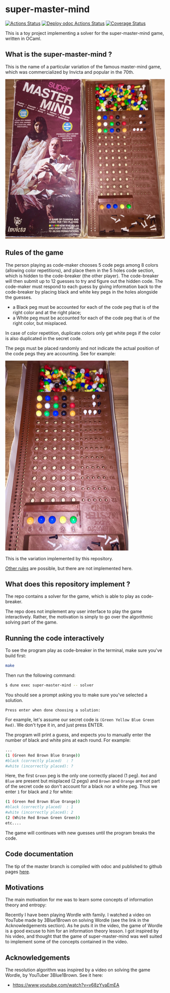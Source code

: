 # super-master-mind

[![Actions Status](https://github.com/mbarbin/super-master-mind/workflows/ci/badge.svg)](https://github.com/mbarbin/super-master-mind/actions/workflows/ci.yml)
[![Deploy odoc Actions Status](https://github.com/mbarbin/super-master-mind/workflows/deploy-odoc/badge.svg)](https://github.com/mbarbin/super-master-mind/actions/workflows/deploy-odoc.yml)
[![Coverage Status](https://coveralls.io/repos/github/mbarbin/super-master-mind/badge.svg?branch=master&service=github)](https://coveralls.io/github/mbarbin/super-master-mind?branch=master)

This is a toy project implementing a solver for the super-master-mind
game, written in OCaml.

## What is the super-master-mind ?

This is the name of a particular variation of the famous master-mind
game, which was commercialized by Invicta and popular in the 70th.

![The board game](doc/board.png)

## Rules of the game

The person playing as code-maker chooses 5 code pegs among 8 colors
(allowing color repetitions), and place them in the 5 holes code
section, which is hidden to the code-breaker (the other player). The
code-breaker will then submit up to 12 guesses to try and figure out
the hidden code. The code-maker must respond to each guess by giving
information back to the code-breaker by placing black and white key
pegs in the holes alongside the guesses.

- a Black peg must be accounted for each of the code peg that is of
  the right color and at the right place;
- a White peg must be accounted for each of the code peg that is of
  the right color, but misplaced.

In case of color repetition, duplicate colors only get white pegs if
the color is also duplicated in the secret code.

The pegs must be placed randomly and not indicate the actual position
of the code pegs they are accounting. See for example:

![Rules variation 1](doc/variation-1.png)

This is the variation implemented by this repository.

[Other rules](doc/other-rules.md) are possible, but there are not
implemented here.

## What does this repository implement ?

The repo contains a solver for the game, which is able to play as
code-breaker.

The repo does not implement any user interface to play the game
interactively. Rather, the motivation is simply to go over the
algorithmic solving part of the game.

## Running the code interactively

To see the program play as code-breaker in the terminal, make sure you've build first:

```bash
make
```

Then run the following command:

```bash
$ dune exec super-master-mind -- solver
```

You should see a prompt asking you to make sure you've selected a solution.
```
Press enter when done choosing a solution:
```

For example, let's assume our secret code is `(Green Yellow Blue Green
Red)`. We don't type it in, and just press ENTER.

The program will print a guess, and expects you to manually enter the
number of black and white pins at each round. For example:

```bash
...
(1 (Green Red Brown Blue Orange))
#black (correctly placed)  : ?
#white (incorrectly placed): ?
```

Here, the first `Green` peg is the only one correctly placed (1 peg).
`Red` and `Blue` are present but misplaced (2 pegs) and `Brown` and
`Orange` are not part of the secret code so don't account for a black
nor a white peg. Thus we enter `1` for black and `2` for white:

```bash
(1 (Green Red Brown Blue Orange))
#black (correctly placed)  : 1
#white (incorrectly placed): 2
(2 (White Red Brown Green Green))
etc....
```

The game will continues with new guesses until the program breaks the
code.

## Code documentation

The tip of the master branch is compiled with odoc and published to
github pages
[here](https://mbarbin.github.io/super-master-mind/odoc/super-master-mind/index.html).

## Motivations

The main motivation for me was to learn some concepts of information
theory and entropy:

Recently I have been playing Wordle with family. I watched a video on
YouTube made by 3Blue1Brown on solving Wordle (see the link in the
Acknowledgements section). As he puts it in the video, the game of
Wordle is a good excuse to him for an information theory lesson. I got
inspired by his video, and thought that the game of super-master-mind
was well suited to implement some of the concepts contained in the
video.

## Acknowledgements

The resolution algorithm was inspired by a video on solving the game
Wordle, by YouTuber 3Blue1Brown. See it here:

- https://www.youtube.com/watch?v=v68zYyaEmEA
